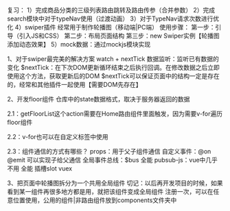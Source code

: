 复习：
1）完成商品分类的三级列表路由跳转及路由传参（合并参数）
2）完成search模块中对于typeNav使用（过渡动画）
3）对于TypeNav请求次数进行优化
4）swiper插件
经常用于制作轮播图（移动端|PC端）
使用步骤：
第一步：引导（引入JS和CSS）
第二步：布局页面结构
第三步：new Swiper实例【轮播图添加动态效果】
5）mock数据：通过mockjs模块实现


1、对于swiper最完美的解决方案
watch + nextTick
数据监听：监听已有数据的变化
$nextTick：在下次DOM更新循环结束之后执行回调。在修改数据之后立即使用这个方法，获取更新后的DOM
$nextTick可以保证页面中的结构一定是存在的，经常和其他插件一起使用【需要DOM先存在】


2、开发floor组件
仓库中的state数据格式，取决于服务器返回的数据

2.1：getFloorList这个action需要在Home路由组件里面触发，因为需要v-for遍历floor组件

2.2：v-for也可以在自定义标签中使用

2.3：组件通信的方式有哪些？
props：用于父子组件通信
自定义事件：@on @emit 可以实现子给父通信
全局事件总线：$bus 全能
pubsub-js：vue中几乎不用 全能
插槽slot
vuex


3、把页面中轮播图拆分为一个共用全局组件
切记：以后再开发项目的时候，如果看到某一组件再很多地方都是用，就把该组件变成全局组件
注册一次，可以在任意位置使用，公用的组件|非路由组件放到components文件夹中